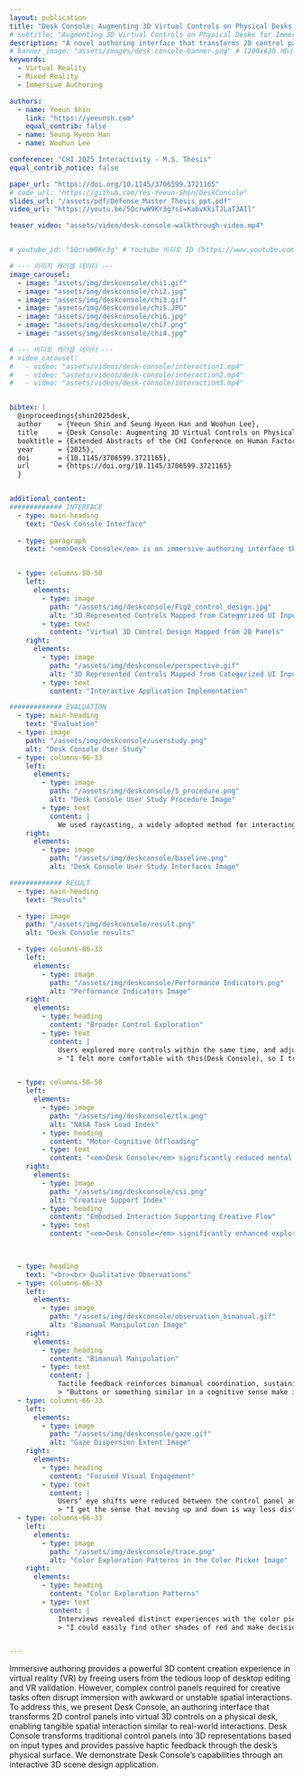 ```yaml
---
layout: publication
title: "Desk Console: Augmenting 3D Virtual Controls on Physical Desks for Immersive Authoring"
# subtitle: "Augmenting 3D Virtual Controls on Physical Desks for Immersive Authoring"
description: "A novel authoring interface that transforms 2D control panels into virtual 3D controls on a physical desk, enabling tangible spatial interaction."
# banner_image: "assets/images/desk-console-banner.png" # 1200x630 배너 이미지
keywords:
  - Virtual Reality
  - Mixed Reality
  - Immersive Authoring

authors:
  - name: Yeeun Shin
    link: "https://yeeunsh.com" 
    equal_contrib: false
  - name: Seung Hyeon Han
  - name: Woohun Lee

conference: "CHI 2025 Interactivity - M.S. Thesis"
equal_contrib_notice: false 

paper_url: "https://doi.org/10.1145/3706599.3721165" 
# code_url: "https://github.com/Yes-Yeeun-Shin/DeskConsole"
slides_url: "/assets/pdf/Defense_Master_Thesis_ppt.pdf"
video_url: "https://youtu.be/5QcrwW9Kr3g?si=KabvKkiTJLaT3AIl"

teaser_video: "assets/video/desk-console-walkthrough-video.mp4" 


# youtube_id: "5QcrwW9Kr3g" # Youtube 비디오 ID (https://www.youtube.com/watch?v= 다음 부분)

# --- 이미지 캐러셀 데이터 ---
image_carousel:
  - image: "assets/img/deskconsole/chi1.gif"
  - image: "assets/img/deskconsole/chi2.jpg"
  - image: "assets/img/deskconsole/chi3.gif"
  - image: "assets/img/deskconsole/chi5.JPG"
  - image: "assets/img/deskconsole/chi6.jpg"
  - image: "assets/img/deskconsole/chi7.png"
  - image: "assets/img/deskconsole/chi4.jpg"

# --- 비디오 캐러셀 데이터 ---
# video_carousel:
#   - video: "assets/videos/desk-console/interaction1.mp4"
#   - video: "assets/videos/desk-console/interaction2.mp4"
#   - video: "assets/videos/desk-console/interaction3.mp4"


bibtex: |
  @inproceedings{shin2025desk,
  author    = {Yeeun Shin and Seung Hyeon Han and Woohun Lee},
  title     = {Desk Console: Augmenting 3D Virtual Controls on Physical Desks for Immersive Authoring},
  booktitle = {Extended Abstracts of the CHI Conference on Human Factors in Computing Systems (CHI EA '25)},
  year      = {2025},
  doi       = {10.1145/3706599.3721165},
  url       = {https://doi.org/10.1145/3706599.3721165}
  }


additional_content:
############# INTERFACE
  - type: main-heading 
    text: "Desk Console Interface"
  
  - type: paragraph
    text: "<em>Desk Console</em> is an immersive authoring interface that transforms 2D control panels into 3D virtual controls on a physical desk, enabling spatial interaction like a mixing console or cockpit. It integrates the desk as an interaction surface to merge physical and virtual elements, turning complex GUI operations into tangible manipulation. Passive haptic feedback provides stability, while intuitive 3D interactions foster creativity through exploratory and embodied workflows."


  - type: columns-50-50
    left:
      elements: 
        - type: image 
          path: "/assets/img/deskconsole/Fig2_control_design.jpg"
          alt: "3D Represented Controls Mapped from Categorized UI Input Types Image"
        - type: text 
          content: "Virtual 3D Control Design Mapped from 2D Panels"
    right:
      elements: 
        - type: image 
          path: "/assets/img/deskconsole/perspective.gif"
          alt: "3D Represented Controls Mapped from Categorized UI Input Types Image"
        - type: text 
          content: "Interactive Application Implementation"

############# EVALUATION
  - type: main-heading 
    text: "Evaluation"
  - type: image
    path: "/assets/img/deskconsole/userstudy.png"
    alt: "Desk Console User Study"
  - type: columns-66-33
    left:
      elements: 
        - type: image 
          path: "/assets/img/deskconsole/5_procedure.png"
          alt: "Desk Console User Study Procedure Image"
        - type: text 
          content: |
            We used raycasting, a widely adopted method for interacting with virtual screens, as the baseline. The study employed a within-subjects design to account for order effects.
    right:
      elements: 
        - type: image 
          path: "/assets/img/deskconsole/baseline.png"
          alt: "Desk Console User Study Interfaces Image"

############# RESULT
  - type: main-heading 
    text: "Results"

  - type: image
    path: "/assets/img/deskconsole/result.png"
    alt: "Desk Console results"

  - type: columns-66-33
    left:
      elements: 
        - type: image 
          path: "/assets/img/deskconsole/Performance Indicators.png"
          alt: "Performance Indicators Image"
    right:
      elements: 
        - type: heading 
          content: "Broader Control Exploration"
        - type: text 
          content: |
            Users explored more controls within the same time, and adjusted the vertical slider and color picker significantly faster with Desk Console. They shifted from focusing on a single task to experimenting with multiple options, showing broader exploratory behavior.
            > "I felt more comfortable with this(Desk Console), so I tried different controls earlier and experimented with more various options. "(P9)


  - type: columns-50-50
    left:
      elements: 
        - type: image 
          path: "/assets/img/deskconsole/tlx.png"
          alt: "NASA Task Load Index" 
        - type: heading
          content: "Motor-Cognitive Offloading"
        - type: text
          content: "<em>Desk Console</em> significantly reduced mental and physical demand, effort, and frustration compared to raycasting. Familiar desk-based actions and immediate tactile feedback helped offload cognitive load into embodied routines, shortening decisions and enabling smoother engagement."
    right:
      elements: 
        - type: image
          path: "/assets/img/deskconsole/csi.png"
          alt: "Creative Support Index"
        - type: heading
          content: "Embodied Interaction Supporting Creative Flow"
        - type: text
          content: "<em>Desk Console</em> significantly enhanced exploration, expressiveness, and immersion compared to raycasting. Tangible manipulation with passive haptic feedback enabled users to maintain spatial awareness, supporting motor-cognitive strategies for more engaged creative exploration."
 


  - type: heading
    text: "<br><br> Qualitative Observations"
  - type: columns-66-33
    left:
      elements: 
        - type: image 
          path: "/assets/img/deskconsole/observation_bimanual.gif"
          alt: "Bimanual Manipulation Image"
    right:
      elements: 
        - type: heading 
          content: "Bimanual Manipulation"
        - type: text 
          content: |
            Tactile feedback reinforces bimanual coordination, sustaining engagement.
            > "Buttons or something similar in a cognitive sense make it much easier... I feel like I could use both hands next time. Using both hands really lightens the load. "(P11)
  - type: columns-66-33
    left:
      elements: 
        - type: image 
          path: "/assets/img/deskconsole/gaze.gif"
          alt: "Gaze Dispersion Extent Image"
    right:
      elements: 
        - type: heading 
          content: "Focused Visual Engagement"
        - type: text 
          content: |
            Users’ eye shifts were reduced between the control panel and the creation, resulting in shorter and more stable gaze patterns.
            > "I get the sense that moving up and down is way less distracting for the eyes. With Desk Console, it feels secure in my hand, so I approached it with a similar mindset, much like how I'd work in Photoshop with a mouse, where I don't really look at the controls and just focus on the task at hand." (P6)
  - type: columns-66-33
    left:
      elements: 
        - type: image 
          path: "/assets/img/deskconsole/trace.png"
          alt: "Color Exploration Patterns in the Color Picker Image"
    right:
      elements: 
        - type: heading 
          content: "Color Exploration Patterns"
        - type: text 
          content: |
            Interviews revealed distinct experiences with the color picker across the two interfaces. To examine this further, log data that captured traces on the color picker was visualized. The results show more frequent adjustments in raycasting, while Desk Console supported finer, adjacent color exploration.
            > "I could easily find other shades of red and make decisions like, 'I should use this red color.'" (P11) 


---
```


Immersive authoring provides a powerful 3D content creation experience in virtual reality (VR) by freeing users from the tedious loop of desktop editing and VR validation. However, complex control panels required for creative tasks often disrupt immersion with awkward or unstable spatial interactions. To address this, we present Desk Console, an authoring interface that transforms 2D control panels into virtual 3D controls on a physical desk, enabling tangible spatial interaction similar to real-world interactions. Desk Console transforms traditional control panels into 3D representations based on input types and provides passive haptic feedback through the desk’s physical surface. We demonstrate Desk Console’s capabilities through an interactive 3D scene design application.
